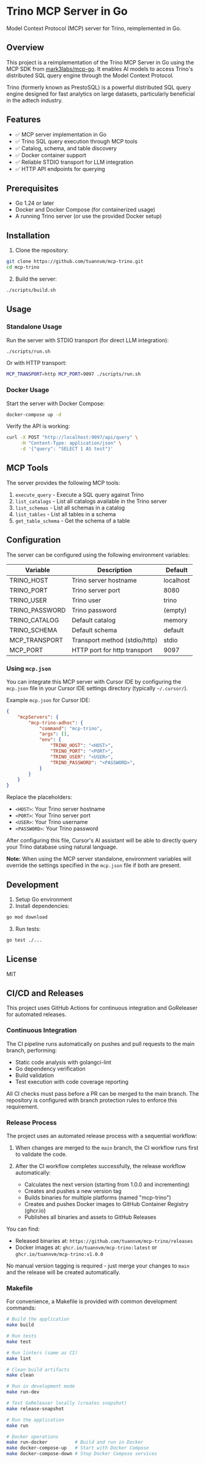 # Trino MCP Server in Go

Model Context Protocol (MCP) server for Trino, reimplemented in Go.

## Overview

This project is a reimplementation of the Trino MCP Server in Go using the MCP SDK from [mark3labs/mcp-go](https://github.com/mark3labs/mcp-go). It enables AI models to access Trino's distributed SQL query engine through the Model Context Protocol.

Trino (formerly known as PrestoSQL) is a powerful distributed SQL query engine designed for fast analytics on large datasets, particularly beneficial in the adtech industry.

## Features

- ✅ MCP server implementation in Go
- ✅ Trino SQL query execution through MCP tools
- ✅ Catalog, schema, and table discovery
- ✅ Docker container support
- ✅ Reliable STDIO transport for LLM integration
- ✅ HTTP API endpoints for querying

## Prerequisites

- Go 1.24 or later
- Docker and Docker Compose (for containerized usage)
- A running Trino server (or use the provided Docker setup)

## Installation

1. Clone the repository:

```bash
git clone https://github.com/tuannvm/mcp-trino.git
cd mcp-trino
```

2. Build the server:

```bash
./scripts/build.sh
```

## Usage

### Standalone Usage

Run the server with STDIO transport (for direct LLM integration):

```bash
./scripts/run.sh
```

Or with HTTP transport:

```bash
MCP_TRANSPORT=http MCP_PORT=9097 ./scripts/run.sh
```

### Docker Usage

Start the server with Docker Compose:

```bash
docker-compose up -d
```

Verify the API is working:

```bash
curl -X POST "http://localhost:9097/api/query" \
     -H "Content-Type: application/json" \
     -d '{"query": "SELECT 1 AS test"}'
```

## MCP Tools

The server provides the following MCP tools:

1. `execute_query` - Execute a SQL query against Trino
2. `list_catalogs` - List all catalogs available in the Trino server
3. `list_schemas` - List all schemas in a catalog
4. `list_tables` - List all tables in a schema
5. `get_table_schema` - Get the schema of a table

## Configuration

The server can be configured using the following environment variables:

| Variable       | Description                   | Default   |
| -------------- | ----------------------------- | --------- |
| TRINO_HOST     | Trino server hostname         | localhost |
| TRINO_PORT     | Trino server port             | 8080      |
| TRINO_USER     | Trino user                    | trino     |
| TRINO_PASSWORD | Trino password                | (empty)   |
| TRINO_CATALOG  | Default catalog               | memory    |
| TRINO_SCHEMA   | Default schema                | default   |
| MCP_TRANSPORT  | Transport method (stdio/http) | stdio     |
| MCP_PORT       | HTTP port for http transport  | 9097      |

### Using `mcp.json`

You can integrate this MCP server with Cursor IDE by configuring the `mcp.json` file in your Cursor IDE settings directory (typically `~/.cursor/`).

Example `mcp.json` for Cursor IDE:

```json
{
	"mcpServers": {
		"mcp-trino-adhoc": {
			"command": "mcp-trino",
			"args": [],
			"env": {
				"TRINO_HOST": "<HOST>",
				"TRINO_PORT": "<PORT>",
				"TRINO_USER": "<USER>",
				"TRINO_PASSWORD": "<PASSWORD>",
			}
		}
	}
}
```

Replace the placeholders:
- `<HOST>`: Your Trino server hostname
- `<PORT>`: Your Trino server port
- `<USER>`: Your Trino username
- `<PASSWORD>`: Your Trino password

After configuring this file, Cursor's AI assistant will be able to directly query your Trino database using natural language.

**Note:** When using the MCP server standalone, environment variables will override the settings specified in the `mcp.json` file if both are present.

## Development

1. Setup Go environment
2. Install dependencies:

```bash
go mod download
```

3. Run tests:

```bash
go test ./...
```

## License

MIT

## CI/CD and Releases

This project uses GitHub Actions for continuous integration and GoReleaser for automated releases.

### Continuous Integration

The CI pipeline runs automatically on pushes and pull requests to the main branch, performing:
- Static code analysis with golangci-lint
- Go dependency verification 
- Build validation
- Test execution with code coverage reporting

All CI checks must pass before a PR can be merged to the main branch. The repository is configured with branch protection rules to enforce this requirement.

### Release Process

The project uses an automated release process with a sequential workflow:

1. When changes are merged to the `main` branch, the CI workflow runs first to validate the code.

2. After the CI workflow completes successfully, the release workflow automatically:
   - Calculates the next version (starting from 1.0.0 and incrementing)
   - Creates and pushes a new version tag
   - Builds binaries for multiple platforms (named "mcp-trino")
   - Creates and pushes Docker images to GitHub Container Registry (ghcr.io)
   - Publishes all binaries and assets to GitHub Releases

You can find:
- Released binaries at: `https://github.com/tuannvm/mcp-trino/releases`
- Docker images at: `ghcr.io/tuannvm/mcp-trino:latest` or `ghcr.io/tuannvm/mcp-trino:v1.0.0`

No manual version tagging is required - just merge your changes to `main` and the release will be created automatically.

### Makefile

For convenience, a Makefile is provided with common development commands:

```bash
# Build the application
make build

# Run tests
make test

# Run linters (same as CI)
make lint

# Clean build artifacts
make clean

# Run in development mode
make run-dev

# Test GoReleaser locally (creates snapshot)
make release-snapshot

# Run the application
make run

# Docker operations
make run-docker          # Build and run in Docker
make docker-compose-up   # Start with Docker Compose
make docker-compose-down # Stop Docker Compose services
```
